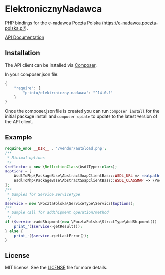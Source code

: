 # ElektronicznyNadawca

PHP bindings for the e-nadawca Poczta Polska (https://e-nadawca.poczta-polska.pl/).

[API Documentation](https://e-nadawca.poczta-polska.pl/download/en_webapi_v87_20230620.zip)

## Installation

The API client can be installed via [Composer](https://github.com/composer/composer).

In your composer.json file:

```js
{
    "require": {
        "printu/elektroniczny-nadawca": "^14.0.0"
    }
}
```

Once the composer.json file is created you can run `composer install` for the initial package install and `composer update` to update to the latest version of the API client.

## Example

```php
require_once __DIR__ . '/vendor/autoload.php';
/**
 * Minimal options
 */
$reflector = new \ReflectionClass(WsdlType::class);
$options = [
    WsdlToPhp\PackageBase\AbstractSoapClientBase::WSDL_URL => realpath(dirname($reflector->getFileName()) . '/' . WsdlType::WSDL_FILE);
    WsdlToPhp\PackageBase\AbstractSoapClientBase::WSDL_CLASSMAP => \PocztaPolska\ClassMap::get(),
];
/**
 * Samples for Service ServiceType
 */
$service = new \PocztaPolska\ServiceType\Service($options);
/**
 * Sample call for addShipment operation/method
 */
if ($service->addShipment(new \PocztaPolska\StructType\AddShipment()) !== false) {
    print_r($service->getResult());
} else {
    print_r($service->getLastError());
}
```

## License

MIT license. See the [LICENSE](LICENSE) file for more details.